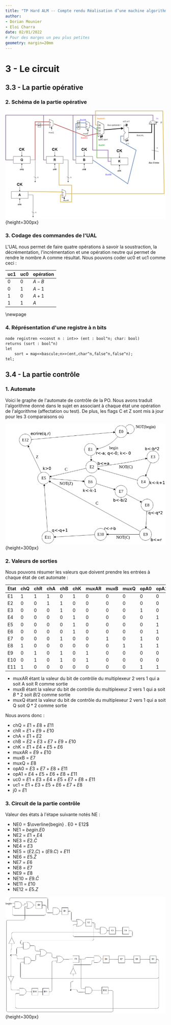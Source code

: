 ```yaml
---
title: "TP Hard ALM -- Compte rendu Réalisation d’une machine algorithmique"
author:
- Dorian Mounier
- Eloi Charra
date: 02/01/2022
# Pour des marges un peu plus petites
geometry: margin=20mm
---
```


# 3 - Le circuit
## 3.3 - La partie opérative

### 2. Schéma de la partie opérative

![Schéma de la partie opérative](PO.png){height=300px}

### 3. Codage des commandes de l'UAL

L'UAL nous permet de faire quatre opérations à savoir la soustraction, la décrémentation, l'incrémentation et une opération neutre qui permet de rendre le nombre A comme résultat. Nous pouvons coder uc0 et uc1 comme ceci :

| uc1 | uc0 | opération   |
|-----|-----|-------------|
| 0   | 0   | $A - B$     |
| 0   | 1   | $A - 1$     |
| 1   | 0   | $A + 1$     |
| 1   | 1   | $A$         |

\newpage

### 4. Réprésentation d'une registre à n bits

```
node registren <<const n : int>> (ent : bool^n; char: bool)
returns (sort : bool^n)
let
	sort = map<<bascule;n>>(ent,char^n,false^n,false^n);
tel;
```

## 3.4 - La partie contrôle

### 1. Automate

Voici le graphe de l'automate de contrôle de la PO.
Nous avons traduit l'algorithme donné dans le sujet en associant à chaque état une opération de l'algorithme (affectation ou test).
De plus, les flags C et Z sont mis à jour pour les 3 comparaisons où 

![Automate de contrôle de la PO](autfix.png){height=300px}

### 2. Valeurs de sorties

Nous pouvons résumer les valeurs que doivent prendre les entrées à chaque état de cet automate :

| Etat | chQ | chR | chA | chB | chK | muxAR | muxB | muxQ | opA0 | opA1 | uc0 | uc1 | j0 |
|------|-----|-----|-----|-----|-----|-------|------|------|------|------|-----|-----|----|
| E1   | 1   | 1   | 1   | 0   | 1   | 0     | 0    | 0    | 0    | 0    | 1   | 1   | 1  |
| E2   | 0   | 0   | 1   | 1   | 0   | 0     | 0    | 0    | 0    | 0    | 0   | 0   | 0  |
| E3   | 0   | 0   | 0   | 1   | 0   | 0     | 0    | 0    | 1    | 0    | 1   | 1   | 0  |
| E4   | 0   | 0   | 0   | 0   | 1   | 0     | 0    | 0    | 0    | 1    | 1   | 0   | 0  |
| E5   | 0   | 0   | 0   | 0   | 1   | 0     | 0    | 0    | 0    | 1    | 1   | 1   | 0  |
| E6   | 0   | 0   | 0   | 0   | 1   | 0     | 0    | 0    | 0    | 1    | 0   | 1   | 0  |
| E7   | 0   | 0   | 0   | 1   | 0   | 0     | 1    | 0    | 1    | 0    | 1   | 1   | 0  |
| E8   | 1   | 0   | 0   | 0   | 0   | 0     | 0    | 1    | 1    | 1    | 1   | 1   | 0  |
| E9   | 0   | 1   | 0   | 1   | 0   | 1     | 0    | 0    | 0    | 0    | 0   | 0   | 0  |
| E10  | 0   | 1   | 0   | 1   | 0   | 1     | 0    | 0    | 0    | 0    | 0   | 0   | 0  |
| E11  | 1   | 0   | 0   | 0   | 0   | 0     | 0    | 0    | 1    | 1    | 1   | 0   | 0  |

- muxAR étant la valeur du bit de contrôle du multiplexeur 2 vers 1 qui a soit A soit R comme sortie
- muxB étant la valeur du bit de contrôle du multiplexeur 2 vers 1 qui a soit $B * 2$ soit $B / 2$ comme sortie
- muxQ étant la valeur du bit de contrôle du multiplexeur 2 vers 1 qui a soit Q soit $Q * 2$ comme sortie

Nous avons donc :

- chQ = $E1 + E8 + E11$
- chR = $E1 + E9 + E10$
- chA = $E1 + E2$
- chB = $E2 + E3 + E7 + E9 + E10$
- chK = $E1 + E4 + E5 + E6$
- muxAR = $E9 + E10$
- muxB = $E7$
- muxQ = $E8$
- opA0 = $E3 + E7 + E8 + E11$
- opA1 = $E4 + E5 + E6 + E8 + E11$
- uc0 = $E1 + E3 + E4 + E5 + E7 + E8 + E11$
- uc1 = $E1 + E3 + E5 + E6 + E7 + E8$
- j0 = $E1$

### 3. Circuit de la partie contrôle

Valeur des états à l'étape suivante notés NE :

- NE0 = $\overline{begin} . E0 + E12$
- NE1 = $begin . E0$
- NE2 = $E1 + E4$
- NE3 = $E2 . \bar C$
- NE4 = $E3$
- NE5 = $(E2 . C) + (E9 . C) + E11$
- NE6 = $E5 . \bar Z$
- NE7 = $E6$
- NE8 = $E7$
- NE9 = $E8$
- NE10 = $E9 . \bar C$
- NE11 = $E10$
- NE12 = $E5 . Z$


![Circuit de la partie contrôle](loogique.png){height=300px}



